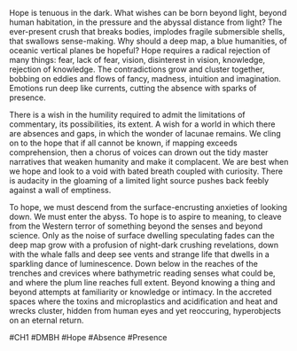 Hope is tenuous in the dark. What wishes can be born beyond light, beyond human habitation, in the pressure and the abyssal distance from light? The ever-present crush that breaks bodies, implodes fragile submersible shells, that swallows sense-making. Why should a deep map, a blue humanities, of oceanic vertical planes be hopeful? Hope requires a radical rejection of many things: fear, lack of fear, vision, disinterest in vision, knowledge, rejection of knowledge. The contradictions grow and cluster together, bobbing on eddies and flows of fancy, madness, intuition and imagination. Emotions run deep like currents, cutting the absence with sparks of presence.

There is a wish in the humility required to admit the limitations of commentary, its possibilities, its extent. A wish for a world in which there are absences and gaps, in which the wonder of lacunae remains. We cling on to the hope that if all cannot be known, if mapping exceeds comprehension, then a chorus of voices can drown out the tidy master narratives that weaken humanity and make it complacent. We are best when we hope and look to a void with bated breath coupled with curiosity. There is audacity in the gloaming of a limited light source pushes back feebly against a wall of emptiness.

To hope, we must descend from the surface-encrusting anxieties of looking down. We must enter the abyss. To hope is to aspire to meaning, to cleave from the Western terror of something beyond the senses and beyond science. Only as the noise of surface dwelling speculating fades can the deep map grow with a profusion of night-dark crushing revelations, down with the whale falls and deep see vents and strange life that dwells in a sparkling dance of luminescence. Down below in the reaches of the trenches and crevices where bathymetric reading senses what could be, and where the plum line reaches full extent. Beyond knowing a thing and beyond attempts at familiarity or knowledge or intimacy. In the accreted spaces where the toxins and microplastics and acidification and heat and wrecks cluster, hidden from human eyes and yet reoccuring, hyperobjects on an eternal return.

#CH1 #DMBH #Hope #Absence #Presence